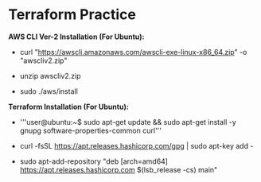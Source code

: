 # Terraform Practice

**AWS CLI Ver-2 Installation (For Ubuntu):** 

- curl "https://awscli.amazonaws.com/awscli-exe-linux-x86_64.zip" -o "awscliv2.zip"

- unzip awscliv2.zip

- sudo ./aws/install

**Terraform Installation (For Ubuntu):**

- '''user@ubuntu:~$ sudo apt-get update && sudo apt-get install -y gnupg software-properties-common curl'''

- curl -fsSL https://apt.releases.hashicorp.com/gpg | sudo apt-key add -

- sudo apt-add-repository "deb [arch=amd64] https://apt.releases.hashicorp.com $(lsb_release -cs) main"